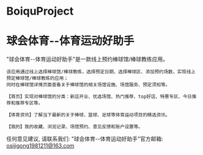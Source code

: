 # BoiquProject
# 球会体育--体育运动好助手

  "球会体育--体育运动好助手"是一款线上预约棒球馆/棒球教练应用。
    
    该应用通过线上选择棒球馆/棒球教练，选择预定日期、选择棒球区、添加预约场数，实现线上预定棒球馆/棒球教练的应用；
    同时在棒球馆详情页面查看关于棒球馆的相关场馆设施、场馆服务、预定须知等。
    
    【首页】实现对棒球馆的分类：新店开业、优选场馆、热门推荐、top好店、特惠专区、今日推荐和推荐专区等。
    
    【体育资讯】了解当下最新的关于棒球、篮球、足球等体育运动项目的精选资讯。

    【我的】我的收藏、浏览记录、场馆预约、意见反馈和账户设置等。

   任何意见建议, 请联系我们: 
   "球会体育--体育运动好助手"官方邮箱: osijigong1981211@163.com
